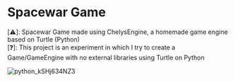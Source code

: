 # Spacewar Game

[⚠️]: Spacewar Game made using ChelysEngine, a homemade game engine based on Turtle (Python)  
[❓]: This project is an experiment in which I try to create a Game/GameEngine with no external libraries using Turtle on Python

![python_kSHj634NZ3](https://github.com/TakeHere/Spacewar_ChelysEngine/assets/73341981/5a55e1af-7255-48a0-8f50-2d32e57414a5)
